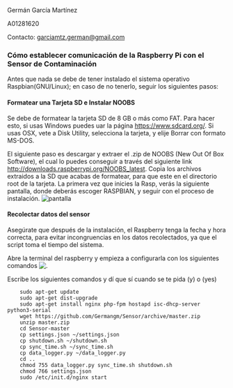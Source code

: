 Germán García Martínez

A01281620

Contacto: garciamtz.german@gmail.com

### Cómo establecer comunicación de la Raspberry Pi con el Sensor de Contaminación 

Antes que nada se debe de tener instalado el sistema operativo Raspbian(GNU/Linux); en caso de no tenerlo, seguir los siguientes pasos:

#### Formatear una Tarjeta SD e Instalar NOOBS

Se debe de formatear la tarjeta SD de 8 GB o más como FAT. Para hacer esto, si usas Windows puedes uar la página https://www.sdcard.org/. 
Si usas OSX, vete a Disk Utility, selecciona la tarjeta, y elije Borrar con formato MS-DOS. 

El siguiente paso es descargar y extraer el .zip de NOOBS (New Out Of Box Software), el cual lo puedes conseguir a través del siguiente link http://downloads.raspberrypi.org/NOOBS_latest.
Copia los archivos extraidos a la SD que acabas de formatear, para que este en el directorio root de la tarjeta. 
La primera vez que inicies la Rasp, verás la siguiente pantalla, donde deberás escoger RASPBIAN, y seguir con el proceso de instalación.
![ pantalla](https://github.com/raspberrypi/noobs/blob/master/screenshots/os_installed.png)

#### Recolectar datos del sensor
Asegúrate que después de la instalación, el Raspberry tenga la fecha y hora correcta, para evitar incongruencias en los datos recolectados, ya que el script toma el tiempo del sistema.

Abre la terminal del raspberry y empieza a configurarla con los siguientes comandos ![.](https://cdn-learn.adafruit.com/assets/assets/000/029/894/original/raspberry_pi_raspi-terminal.png?1453133507)

Escribe los siguientes comandos y dí que sí cuando se te pida (y) o (yes)

        sudo apt-get update
        sudo apt-get dist-upgrade
        sudo apt-get install nginx php-fpm hostapd isc-dhcp-server python3-serial
        wget https://github.com/Germangm/Sensor/archive/master.zip
        unzip master.zip
        cd Sensor-master
        cp settings.json ~/settings.json
        cp shutdown.sh ~/shutdown.sh
        cp sync_time.sh ~/sync_time.sh
        cp data_logger.py ~/data_logger.py
        cd ..
        chmod 755 data_logger.py sync_time.sh shutdown.sh
        chmod 766 settings.json
        sudo /etc/init.d/nginx start
